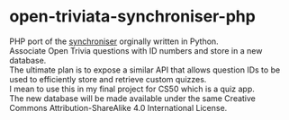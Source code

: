 # open-triviata-synchroniser-php
PHP port of the [synchroniser](https://github.com/paulashby/Open-Triviata-Synchroniser) orginally written in Python.</br>
Associate Open Trivia questions with ID numbers and store in a new database.</br>
The ultimate plan is to expose a similar API that allows question IDs to be used to efficiently store and retrieve custom quizzes.</br>
I mean to use this in my final project for CS50 which is a quiz app.</br>
The new database will be made available under the same Creative Commons Attribution-ShareAlike 4.0 International License.

